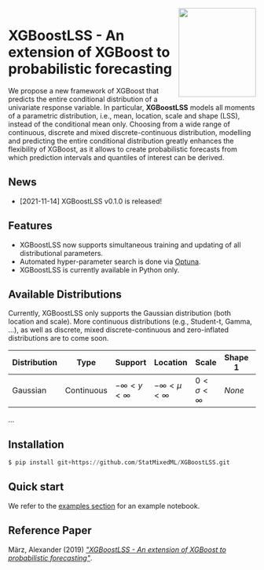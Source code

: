 <img align="right" width="156.5223" height="181.3" src="../master/logo/XGBoostLSS_inv.png">

# XGBoostLSS - An extension of XGBoost to probabilistic forecasting
We propose a new framework of XGBoost that predicts the entire conditional distribution of a univariate response variable. In particular, **XGBoostLSS** models all moments of a parametric distribution, i.e., mean, location, scale and shape (LSS), instead of the conditional mean only. Choosing from a wide range of continuous, discrete and mixed discrete-continuous distribution, modelling and predicting the entire conditional distribution greatly enhances the flexibility of XGBoost, as it allows to create probabilistic forecasts from which prediction intervals and quantiles of interest can be derived.

## News
- [2021-11-14] XGBoostLSS v0.1.0 is released!

## Features
- XGBoostLSS now supports simultaneous training and updating of all distributional parameters.
- Automated hyper-parameter search is done via [Optuna](https://optuna.org/).
- XGBoostLSS is currently available in Python only.

## Available Distributions

Currently, XGBoostLSS only supports the Gaussian distribution (both location and scale). More continuous distributions (e.g., Student-t, Gamma, ...), as well as discrete, mixed discrete-continuous and zero-inflated distributions are to come soon.

|        Distribution           |              Type               |            Support            |           Location            |           Scale               |           Shape 1             |           Shape 2             |    
| ----------------------------- | ------------------------------- | ----------------------------- | ----------------------------- | ----------------------------- | ----------------------------- | ----------------------------- | 
|          Gaussian             |           Continuous            |   $`- \infty < y < \infty`$   |  $`- \infty < \mu < \infty`$  |    $`0 < \sigma < \infty`$    |          $`None`$             |          $`None`$             |
...
<!-- |   Student-t    |   Continuous  | $`- \infty < y < \infty`$   | location: $`\mu_{i}`$, scale: $`\sigma_{i}`$, shape $`\nu_{i}`$ |  -->

## Installation
```python
$ pip install git+https://github.com/StatMixedML/XGBoostLSS.git
```
## Quick start
We refer to the [examples section](https://github.com/StatMixedML/XGBoostLSS/tree/master/examples) for an example notebook.

## Reference Paper
März, Alexander (2019) [*"XGBoostLSS - An extension of XGBoost to probabilistic forecasting"*](https://arxiv.org/abs/1907.03178). 
